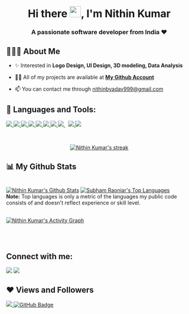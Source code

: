 <h1 align="center">Hi there <img src="https://raw.githubusercontent.com/MartinHeinz/MartinHeinz/master/wave.gif" width="30px">, I'm Nithin Kumar</h1>
<h3 align="center"><b>A passionate software developer from India ❤</h3></b>

## 👨🏽‍💻 About Me

- ✨ Interested in **Logo Design, UI Design, 3D modeling, Data Analysis** 

- 👨‍💻 All of my projects are available at **[My Github Account](https://github.com/NithinKumar9)**

- 📫 You can contact me through nithinbyadav999@gmail.com


## 🚀 Languages and Tools:

<p align="left">
    <a href="https://www.java.com" target="_blank"> <img src="https://img.icons8.com/color/48/000000/java-coffee-cup-logo.png"/> </a>
    <a href="https://developer.mozilla.org/en-US/docs/Web/HTML" target="_blank"> <img src="https://img.icons8.com/color/48/000000/html-5.png"/> </a> 
    <a href="https://www.w3schools.com/css/" target="_blank"> <img src="https://img.icons8.com/color/48/000000/css3.png"/> </a> 
    <a href="https://developer.mozilla.org/en-US/docs/Web/JavaScript" target="_blank"> <img src="https://img.icons8.com/color/48/000000/javascript.png"/> </a> 
    <a href="https://reactjs.org/docs/getting-started.html" target="_blank">  <img src="https://img.icons8.com/plasticine/48/null/react.png"/> </a>
    <a href="https://www.python.org" target="_blank"> <img src="https://img.icons8.com/color/48/000000/python.png"/> </a> 
    <a href="https://www.php.net/" target="_blank"> <img src="https://img.icons8.com/ios-filled/48/4a90e2/php-logo.png"/> </a> 
    <a style="padding-right:8px;" href="https://www.mysql.com/" target="_blank"> <img src="https://img.icons8.com/fluent/50/000000/mysql-logo.png"/> </a>
    <a href="https://git-scm.com/" target="_blank"> <img src="https://img.icons8.com/color/48/000000/git.png"/> </a> 
    <a href="https://www.figma.com//" target="_blank"> <img src="https://img.icons8.com/color/48/000000/figma.png"/> </a>    
</p>

<!-- [![React Badge](https://img.shields.io/badge/-React-61DBFB?style=for-the-badge&labelColor=black&logo=react&logoColor=61DBFB)](#)  [![Javascript Badge](https://img.shields.io/badge/-Javascript-F0DB4F?style=for-the-badge&labelColor=black&logo=javascript&logoColor=F0DB4F)](#) [![Typescript Badge](https://img.shields.io/badge/-Typescript-007acc?style=for-the-badge&labelColor=black&logo=typescript&logoColor=007acc)](#) [![Nodejs Badge](https://img.shields.io/badge/-Nodejs-3C873A?style=for-the-badge&labelColor=black&logo=node.js&logoColor=3C873A)](#) [![GraphQL Badge](https://img.shields.io/badge/-GraphQl-e535ab?style=for-the-badge&labelColor=black&logo=node.js&logoColor=e535ab)](#) -->
<br/>

<p align="center">
    <a href="https://github.com/NithinKumar9/github-readme-streak-stats">
        <img title="🔥 Get streak stats for your profile at git.io/streak-stats" alt="Nithin Kumar's streak" src="https://github-readme-streak-stats.herokuapp.com/?user=NithinKumar9&theme=black-ice&hide_border=true&stroke=0000&background=060A0CD0"/>
    </a>
</p>

## 📊 My Github Stats

  <br/>
    <a href="https://github.com/NithinKumar9/github-readme-stats"><img alt="Nithin Kumar's Github Stats" src="https://github-readme-stats.vercel.app/api?username=NithinKumar9&show_icons=true&count_private=true&theme=react&hide_border=true&bg_color=0D1117" /></a>
    <a href="https://github.com/NithinKumar9/github-readme-stats"><img alt="Subham Raoniar's Top Languages" src="https://github-readme-stats.vercel.app/api/top-langs/?username=NithinKumar9&langs_count=8&count_private=true&layout=compact&theme=react&hide_border=true&bg_color=0D1117" /></a>
  <br/>
  <b>Note:</b> Top languages is only a metric of the languages my public code consists of and doesn't reflect experience or skill level.
<br/>
<br/>

<a href="https://github.com/NithinKumar9/github-readme-activity-graph"><img alt="Nithin Kumar's Activity Graph" src="https://activity-graph.herokuapp.com/graph?username=NithinKumar9&bg_color=0D1117&color=5BCDEC&line=5BCDEC&point=FFFFFF&hide_border=true" /></a>

<br/>
<br/>

## Connect with me:
<p align="left">

<a href = "https://www.linkedin.com/in/nithin-kumar-b-5a35101a4//"><img src="https://img.icons8.com/fluent/48/000000/linkedin.png"/></a>
<a href = "https://www.instagram.com/nithin_infinity/"><img src="https://img.icons8.com/fluent/48/000000/instagram-new.png"/></a>

</p>

## ❤ Views and Followers
<a href="https://github.com/Meghna-DAS/github-profile-views-counter">
    <img src="https://komarev.com/ghpvc/?username=NithinKumar9">
</a>
<a href="https://github.com/NithinKumar9?tab=followers"><img src="https://img.shields.io/github/followers/NithinKumar9?label=Followers&style=social" alt="GitHub Badge"></a>
